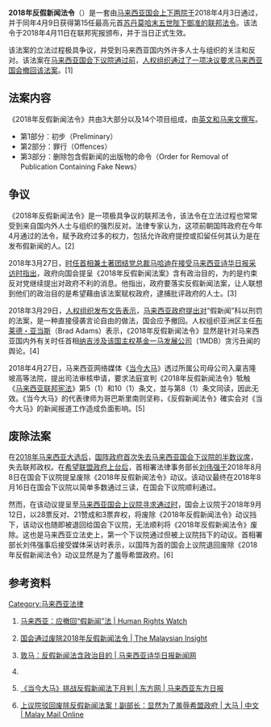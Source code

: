 **2018年反假新闻法令**（）是一套由[马来西亚国会上下两院于](../Page/马来西亚国会.md "wikilink")2018年4月3日通过，并于同年4月9日获得第15任最高元首[苏丹莫哈末五世陛下御准的联邦法令](https://zh.wikipedia.org/wiki/苏丹莫哈末五世 "wikilink")。该法令于2018年4月11日在联邦宪报颁布，并于当日正式生效。

该法案的立法过程极具争议，并受到马来西亚国内外许多人士与组织的关注和反对。该法案在[马来西亚国会](../Page/马来西亚国会.md "wikilink")[下议院通过前](https://zh.wikipedia.org/wiki/马来西亚下议院 "wikilink")，[人权组织通过了一项决议要求马来西亚国会撤回该法案](https://zh.wikipedia.org/wiki/人权组织 "wikilink")。\[1\]

## 法案内容

《2018年反假新闻法令》共由3大部分以及14个项目组成，由[英文和](https://zh.wikipedia.org/wiki/英文 "wikilink")[马来文撰写](https://zh.wikipedia.org/wiki/马来文 "wikilink")。

  - 第1部分：初步（Preliminary）
  - 第2部分：罪行（Offences）
  - 第3部分：删除包含假新闻的出版物的命令（Order for Removal of Publication Containing Fake
    News）

## 争议

《2018年反假新闻法令》是一项极具争议的联邦法令，该法令在立法过程也常常受到来自国内外人士与组织的强烈反对。法律专家认为，这项前朝国阵政府在今年4月通过的法令，赋予政府过多的权力，包括允许政府提控或扣留任何其认为是在发布假新闻的人。\[2\]

2018年3月27日，[时任首相兼](../Page/马来西亚首相.md "wikilink")[土著团结党总裁](https://zh.wikipedia.org/wiki/土著团结党 "wikilink")[马哈迪在接受](https://zh.wikipedia.org/wiki/马哈迪 "wikilink")[马来西亚诗华日报采访时指出](https://zh.wikipedia.org/wiki/马来西亚诗华日报 "wikilink")，政府向国会提呈《2018年反假新闻法案》含有政治目的，为的是约束反对党继续提出对政府不利的消息。他指出，政府要落实反假新闻法案，让人联想到他们的政治目的是希望藉由该法案赋权政府，逮捕批评政府的人士。\[3\]

2018年3月29日，[人权组织发布文告表示](https://zh.wikipedia.org/wiki/人权组织 "wikilink")，[马来西亚政府提出对](../Page/马来西亚政府.md "wikilink")“假新闻”科以刑罚的法案，是一种直接侵袭言论自由的做法，国会应予撤回。人权组织亚洲区主任[布莱德・亚当斯](https://zh.wikipedia.org/wiki/布莱德・亚当斯 "wikilink")（Brad
Adams）表示，《2018年反假新闻法令》显然是针对马来西亚国内外有关时任首相[纳吉涉及该国主权基金](https://zh.wikipedia.org/wiki/纳吉 "wikilink")[一马发展公司](https://zh.wikipedia.org/wiki/一马发展公司 "wikilink")（1MDB）贪污丑闻的舆论。\[4\]

2018年4月27日，马来西亚网络媒体《[当今大马](https://zh.wikipedia.org/wiki/当今大马 "wikilink")》透过所属公司母公司入稟吉隆坡高等法院，提出司法审核申请，要求法庭宣判《2018年反假新闻法令》牴触《[马来西亚联邦宪法](https://zh.wikipedia.org/wiki/马来西亚联邦宪法 "wikilink")》第5（1）和10（1）条文，並与第8（1）条文同读，因此无效。《当今大马》的代表律师为哥巴斯里南则坚称，《反假新闻法令》確实会对《当今大马》的新闻报道工作造成负面影响。\[5\]

## 废除法案

在[2018年马来西亚大选后](https://zh.wikipedia.org/wiki/2018年马来西亚大选 "wikilink")，[国阵政府首次失去](https://zh.wikipedia.org/wiki/国阵 "wikilink")[马来西亚国会下议院的半数议席](https://zh.wikipedia.org/wiki/马来西亚下议院 "wikilink")，失去联邦政权。在[希望联盟政府上台后](https://zh.wikipedia.org/wiki/希望联盟 "wikilink")，首相署法律事务部长[刘伟强于](https://zh.wikipedia.org/wiki/刘伟强 "wikilink")2018年8月8日在国会下议院提呈废除《2018年反假新闻法令》动议。该动议最终在2018年8月16日在国会下议院以简单多数通过三读，在国会下议院顺利通过。

然而，在该动议提呈至[马来西亚国会上议院寻求通过时](https://zh.wikipedia.org/wiki/马来西亚上议院 "wikilink")，国会上议院于2018年9月12日，以28票反对、21赞成和3票弃权，将废除《2018年反假新闻法令》动议挡下，该动议也随即被退回给国会下议院，无法顺利将《2018年反假新闻法令》废除。这也是马来西亚立法史上，第一个下议院通过但被上议院挡下的动议。首相署部长刘伟强事后接受媒体采访时表示，以国阵为首的国会上议院退回废除《2018年反假新闻法令》动议显然是为了羞辱希盟政府。\[6\]

## 参考资料

[Category:马来西亚法律](https://zh.wikipedia.org/wiki/Category:马来西亚法律 "wikilink")

1.  [马来西亚：应撤回“假新闻”法 | Human Rights
    Watch](https://www.hrw.org/zh-hans/news/2018/03/29/316486)

2.  [国会通过废除2018年反假新闻法令 | The Malaysian
    Insight](https://www.themalaysianinsight.com/chinese/s/88431)

3.  [敦马：反假新闻法含政治目的 | 马来西亚诗华日报新闻网](http://news.seehua.com/?p=351598)

4.
5.  [《当今大马》挑战反假新闻法下月判 | 东方网 |
    马来西亚东方日报](http://www.orientaldaily.com.my/s/244153)

6.  [上议院驳回废除反假新闻法案！副部长：显然为了羞辱希盟政府 | 大马 | 中文 | Malay Mail
    Online](https://www.themalaymailonline.com/chinese/malaysia/article/20180912-senate-blocks-anti-fake-news-act-repeal)